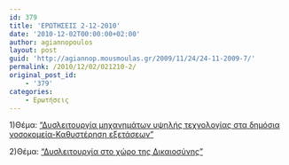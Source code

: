 ```yaml
---
id: 379
title: 'ΕΡΩΤΗΣΕΙΣ 2-12-2010'
date: '2010-12-02T00:00:00+02:00'
author: agiannopoulos
layout: post
guid: 'http://agiannop.mousmoulas.gr/2009/11/24/24-11-2009-7/'
permalink: /2010/12/02/021210-2/
original_post_id:
    - '379'
categories:
    - Ερωτήσεις
---
```


1)Θέμα: [“Δυσλειτουργία μηχανημάτων υψηλής τεχνολογίας στα δημόσια νοσοκομεία-Καθυστέρηση εξετάσεων”](/wp-content/uploads/2009/11/251010_emak_lamias.pdf)

2)Θέμα: [“Δυσλειτουργία στο χώρο της Δικαιοσύνης”](/wp-content/uploads/2009/11/02122010_dislitoyrgia.pdf)